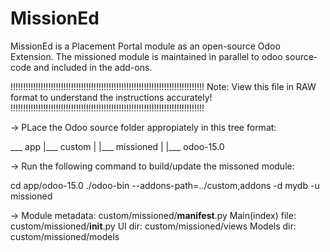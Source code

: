 # MissionEd

MissionEd is a Placement Portal module as an open-source Odoo Extension.
The missioned module is maintained in parallel to odoo source-code and included in the add-ons.

!!!!!!!!!!!!!!!!!!!!!!!!!!!!!!!!!!!!!!!!!!!!!!!!!!!!!!!!!!!!!!!!!!!!!!!!!!!!!
Note: View this file in RAW format to understand the instructions accurately!
!!!!!!!!!!!!!!!!!!!!!!!!!!!!!!!!!!!!!!!!!!!!!!!!!!!!!!!!!!!!!!!!!!!!!!!!!!!!!

-> PLace the Odoo source folder appropiately in this tree format:

___ app
     |___ custom
     |      |___ missioned
     |
     |___ odoo-15.0


-> Run the following command to build/update the missoned module:

cd app/odoo-15.0
./odoo-bin --addons-path=../custom,addons -d mydb -u missioned

-> Module metadata:        custom/missioned/__manifest__.py
   Main(index) file:       custom/missioned/__init__.py
   UI dir:                 custom/missioned/views
   Models dir:             custom/missioned/models
